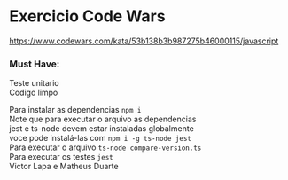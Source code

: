 # Exercicio Code Wars 
https://www.codewars.com/kata/53b138b3b987275b46000115/javascript

### Must Have:
Teste unitario<br />
Codigo limpo

Para instalar as dependencias `npm i`<br />
Note que para executar o arquivo as dependencias<br />
jest e ts-node devem estar instaladas globalmente<br />
voce pode instalá-las com `npm i -g ts-node jest`<br />
Para executar o arquivo `ts-node compare-version.ts`<br />
Para executar os testes `jest`<br />
Victor Lapa e Matheus Duarte
